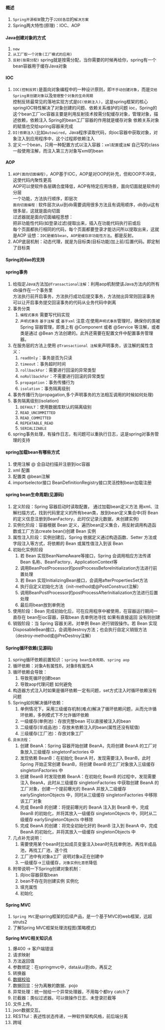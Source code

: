 #### 概述
1. `Spring开源框架`致力于`J2EE各层`的`解决方案`
2. Spring两大特性(原理)：IOC、AOP


#### Java创建对象的方式
1. `new`
2. `从工厂取一个对象(工厂模式的应用)`
3. `反射(按需分配)` spring就是按需分配，当你需要的时候再给你，spring有一个bean容器用于缓存Java对象


#### IOC
1. `IOC(控制反转)`是面向对象编程中的一种设计原则，即`不手动创建对象`，而是`交给Spring来创建对象`以及`管理整个对象的生命周期`  
   控制反转最常见的落地实现方式是`DI(依赖注入)`，这是spring框架的核心
   springIOC特性解决了对象创建的问题、依赖关系维护的问题
   ioc，Spring的这个bean工厂ioc容器主要是利用反射技术按需分配缓存对象，管理对象，描述依赖，依赖注入
   Spring的bean工厂容器的作用就是缓存对象
   依赖关系对象的赋值也交给spring容器来完成
2. `DI(依赖注入)`比如`Autowired`，Java程序读取代码，向ioc容器中获取对象，对象注入到应用程序中，这个过程即依赖注入
3. 定义一个bean，只用一种配置方式以注入容器：`xml配置`或`注解`
   自己写的class一般使用注解，而注入第三方对象写xml的bean


#### AOP
1. `AOP(面向切面编程)`，AOP基于IOC，AOP是对OOP的补充，但和OOP不冲突，这使代码内聚性更高  
   AOP可以使软件各层耦合度降低，AOP有特定应用场景，面向切面就是软件的分层  
   一个功能，方法执行顺序，即层次  
   `面向切面编程：`软件层次从ui到db需要调用很多方法且有调用顺序，db到ui这有很多层，这就是面向切面  
   过滤器就是面向切面编程思想：  
   把非功能性代码(如登录过滤)提取出来，插入在功能代码执行前或后  
   每个页面都执行相同的代码，每个页面都要登录才能访问所以提取出来，这就是AOP
   设想：`IOC是缓存bean`，`AOP是缓存非功能性方法`。都是反射。
2. AOP底层机制：动态代理，就是为目标类(目标功能)加上前/后置代码。即定制了目标类


#### Spring对dao的支持


#### spring事务
1. 给指定Java方法加`@Transactional注解`：利用aop机制使该Java方法内的所有db操作在一个事务里  
   方法执行前开启事务，方法执行成功后提交事务，方法抛出异常则回滚事务  
   可以让开启事务提交回滚事务的代码从业务代码中剥离
2. 事务分类
    1. `编程式事务` 需要写代码实现
    2. `声明式事务` `基于注解` 或 `基于xml`
       注意:在使用`声明式事务`管理时，确保你的类被 Spring 容器管理，即类上有 @Component 或者 @Service 等注解，或者类是通过 @Bean 方法创建的。此外还需要在配置文件中配置事务管理器。
3. 在服务层的方法上使用 `@Transactional 注解`来声明事务，该注解的属性含义：   
    1. `readOnly`：事务是否为只读
    2. `timeout`：事务超时时间
    3. `rollbackFor`：需要进行回滚的异常类型
    4. `noRollbackFor`：不需要进行回滚的异常类型
    5. `propagation`：事务传播行为
    6. `isolation`：事务隔离级别
4. 事务传播行为(propagation,多个声明事务的方法相互调用的时候如何处理)
5. 事务隔离级别(isolation)
    1. `DEFAULT`：使用数据库默认的隔离级别
    2. `READ_UNCOMMITTED` 
    3. `READ_COMMITTED`
    4. `REPEATABLE_READ`
    5. `SERIALIZABLE`
6. spring事务处理，有操作日志，有问题可以重执行日志，这是spring对事务管理的支持


#### spring加载bean有哪些方式
1. 使用注解 @ 会自动扫描并注册到ioc容器
2. xml 配置
3. 配置类 @bean注解
4. importselector接口 BeanDefinitionRegistry接口灵活控制bean加载注册


#### spring bean生命周期(见源码)
1. 定义阶段：Spring 容器启动时读取配置，
   通过加载bean定义方法 用xml、注解扫描方式，找到代码里定义的所有bean类，放到bean定义集合中(将 Bean 的定义信息注册到BeanFactory，此时仅记录元数据，未创建实例)
2. 实例化阶段：容器根据 Bean 定义，遍历bean定义集合，用反射调用构造函数或工厂方法create bean()创建 Bean 实例
3. 属性注入阶段：实例创建后，Spring 依据定义通过构造函数、Setter 方法或字段注入等方式，将依赖的 Bean 或属性值注入到该 Bean
4. 初始化实例阶段
    1. 若 Bean 实现BeanNameAware等接口，Spring 会调用相应方法传递 Bean 名称、BeanFactory、ApplicationContext等
    2. 调用BeanPostProcessor的postProcessBeforeInitialization方法进行前置处理
    3. 若 Bean 实现InitializingBean接口，会调用afterPropertiesSet方法
    4. 执行自定义初始化方法（init-method或@PostConstruct注解）
    5. 调用BeanPostProcessor的postProcessAfterInitialization方法进行后置处理
    6. 最后将bean放到单例池
5. 使用阶段：Bean 完成初始化后，可在应用程序中被使用，在容器运行期间一直存在
   bean在ioc容器，获取bean 去单例池寻找 如果有直接返回 没有则创建
6. 销毁阶段：当 Spring 容器关闭，对单例 Bean 进行销毁操作。若 Bean 实现DisposableBean接口，会调用destroy方法；也会执行自定义销毁方法（destroy-method或@PreDestroy注解） 


#### Spring循环依赖(见源码)
1. spring循环依赖前置知识：`spring bean生命周期`、`spring aop`
2. 循环依赖：对象A有属性B，对象B有属性A  
3. 循环依赖会导致：
    1. 导致死循环创建bean
    2. 导致aop代理问题 如何避免
4. 构造器方式注入时如果是循环依赖一定有问题，set方式注入时循环依赖没有问题
5. Spring如何解决循环依赖：
    1. 单例情况下，采用三级缓存机制(难点)解决了循环依赖问题，从而允许循环依赖，多例模式下不允许循环依赖
    2. 一级缓存(单例池)：存放完整bean 可以直接被注入的bean
    3. 二级缓存(半成品池)：存放未依赖注入的bean(属性还没有赋值)
    4. 三级缓存(工厂池)：存放对象工厂
6. `具体流程`：
    1. 创建 BeanA：Spring 容器开始创建 BeanA，先将创建 BeanA 的工厂对象放入三级缓存 singletonFactories 中
    2. 发现依赖 BeanB：在初始化 BeanA 时，发现需要注入 BeanB，此时 Spring 开始正常创建 BeanB，将创建 BeanB 的工厂对象放入三级缓存 singletonFactories 中
    3. 创建 BeanB 时发现依赖 BeanA：在初始化 BeanB 的过程中，发现需要注入 BeanA，此时从三级缓存 singletonFactories 中获取创建 BeanA 的工厂对象，创建一个提前曝光的 BeanA 并放入二级缓存 earlySingletonObjects 中，同时从三级缓存 singletonFactories 中移除该工厂对象
    4. 完成 BeanB 的创建：将提前曝光的 BeanA 注入到 BeanB 中，完成 BeanB 的初始化，并将其放入一级缓存 singletonObjects 中，同时从二级缓存 earlySingletonObjects 中移除
    5. 完成 BeanA 的创建：将完全初始化好的 BeanB 注入到 BeanA 中，完成 BeanA 的初始化，并将其放入一级缓存 singletonObjects 中
7. 几点补充说明：
    1. 需要使用某个bean时比如成员变量注入bean时先找单例池，再找半成品池，再找工厂池，逐个找
    2. 工厂池中有对象a工厂 说明对象a正在创建中
    3. 一级缓存->三级缓存，`对象实例化意愿`降低
8. 附带说明一下Spring创建对象机制：
    1. 向ioc容器获取bean
    2. bean不存在则创建实例 实例化
    3. 填充属性
    4. 初始化


#### Spring MVC
1. `Spring MVC`是spring框架的后续产品，是一个基于MVC的web框架，远超struts2
2. 了解Spring MVC框架处理流程图(策略模式)

**Spring MVC相关知识点**  
1. 爆400 -> 客户端错误
2. 请求映射
3. 方法返回值
4. 参数绑定：在springmvc中，data从ui到db，再反之
5. 转换器
6. [数据校验](https://blog.csdn.net/eson_15/article/details/51725470)
7. 数据回显：分为离散的数据、pojo
8. 异常处理：统一抛给一个异常处理器，不用每个都try catch了
9. 拦截器：类似过滤器。可以做操作日志、未登录拦截等
10. 文件上传。
11. json数据交互。
12. RESTful：表述性状态传递，一种软件架构风格，前后端分离
13. 跨域